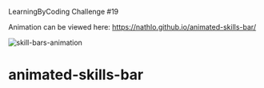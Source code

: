 LearningByCoding Challenge #19

Animation can be viewed here: https://nathlo.github.io/animated-skills-bar/

![skill-bars-animation](https://user-images.githubusercontent.com/39729374/153736416-9dc5cc86-1a14-46ae-8641-3f90777e6fc8.png)

# animated-skills-bar
